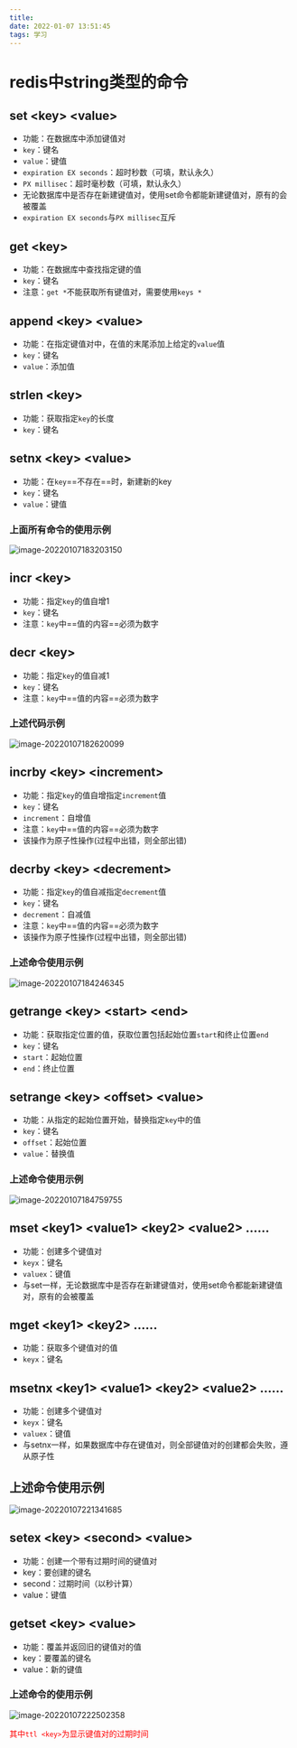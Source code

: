 ```yaml
---
title: 
date: 2022-01-07 13:51:45
tags: 学习
---
```


# redis中string类型的命令

## set  \<key>  \<value> 

- 功能：在数据库中添加键值对
- `key`：键名
- `value`：键值
- `expiration EX seconds`：超时秒数（可填，默认永久）
- `PX millisec`：超时毫秒数（可填，默认永久）
- 无论数据库中是否存在新建键值对，使用set命令都能新建键值对，原有的会被覆盖
- `expiration EX seconds`与`PX millisec`互斥

## get \<key>

- 功能：在数据库中查找指定键的值
- `key`：键名
- 注意：`get *`不能获取所有键值对，需要使用`keys *`

## append  \<key>  \<value>

- 功能：在指定键值对中，在值的末尾添加上给定的`value`值
- `key`：键名
- `value`：添加值

## strlen \<key>

- 功能：获取指定`key`的长度
- `key`：键名

## setnx \<key> \<value>

- 功能：在`key`==不存在==时，新建新的key
- `key`：键名
- `value`：键值

### 上面所有命令的使用示例

![image-20220107183203150](image-20220107183203150.png)

## incr \<key>

- 功能：指定`key`的值自增1
- `key`：键名
- 注意：`key`中==值的内容==必须为数字

## decr \<key>

- 功能：指定`key`的值自减1
- `key`：键名
- 注意：`key`中==值的内容==必须为数字

### 上述代码示例

![image-20220107182620099](image-20220107182620099.png)

## incrby \<key> \<increment>

- 功能：指定`key`的值自增指定`increment`值
- `key`：键名
- `increment`：自增值
- 注意：`key`中==值的内容==必须为数字
- 该操作为原子性操作(过程中出错，则全部出错)

## decrby \<key> \<decrement>

- 功能：指定`key`的值自减指定`decrement`值
- `key`：键名
- `decrement`：自减值
- 注意：`key`中==值的内容==必须为数字
- 该操作为原子性操作(过程中出错，则全部出错)

### 上述命令使用示例

![image-20220107184246345](image-20220107184246345.png)

## getrange \<key> \<start> \<end>

- 功能：获取指定位置的值，获取位置包括起始位置`start`和终止位置`end`
- `key`：键名
- `start`：起始位置
- `end`：终止位置

## setrange \<key> \<offset> \<value>

- 功能：从指定的起始位置开始，替换指定`key`中的值
- `key`：键名
- `offset`：起始位置
- `value`：替换值

### 上述命令使用示例

![image-20220107184759755](image-20220107184759755.png)

## mset \<key1> \<value1> \<key2> \<value2> ......

- 功能：创建多个键值对
- `keyx`：键名
- `valuex`：键值
- 与set一样，无论数据库中是否存在新建键值对，使用set命令都能新建键值对，原有的会被覆盖

## mget \<key1> \<key2> ......

- 功能：获取多个键值对的值
- `keyx`：键名

## msetnx \<key1> \<value1> \<key2> \<value2> ......

- 功能：创建多个键值对
- `keyx`：键名
- `valuex`：键值
- 与setnx一样，如果数据库中存在键值对，则全部键值对的创建都会失败，遵从原子性

## 上述命令使用示例

![image-20220107221341685](image-20220107221341685.png)

## setex \<key> \<second> \<value>

- 功能：创建一个带有过期时间的键值对
- key：要创建的键名
- second：过期时间（以秒计算）
- value：键值

## getset \<key> \<value>

- 功能：覆盖并返回旧的键值对的值
- key：要覆盖的键名
- value：新的键值

### 上述命令的使用示例

![image-20220107222502358](image-20220107222502358.png)

<font style=color:red>其中`ttl <key>`为显示键值对的过期时间</font>